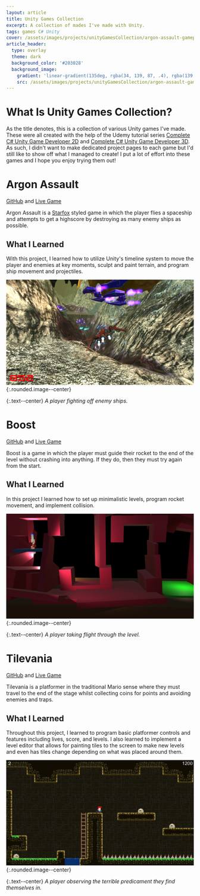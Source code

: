 ```yaml
---
layout: article
title: Unity Games Collection
excerpt: A collection of mades I've made with Unity.
tags: games C# Unity
cover: /assets/images/projects/unityGamesCollection/argon-assault-gameplay1.png
article_header:
  type: overlay
  theme: dark
  background_color: '#203028'
  background_image:
    gradient: 'linear-gradient(135deg, rgba(34, 139, 87, .4), rgba(139, 34, 139, .4))'
    src: /assets/images/projects/unityGamesCollection/argon-assault-gameplay1.png
---
```


# What Is Unity Games Collection?
As the title denotes, this is a collection of various Unity games I've made. These
were all created with the help of the Udemy tutorial series
[Complete C# Unity Game Developer 2D](https://www.udemy.com/course/unitycourse/)
and [Complete C# Unity Game Developer 3D](https://www.udemy.com/course/unitycourse2/).
As such, I didn't want to make dedicated project pages to each game but I'd still
like to show off what I managed to create! I put a lot of effort into these games
and I hope you enjoy trying them out!

# Argon Assault
[GitHub](https://github.com/kenny-designs/ArgonAssault) and [Live Game](https://kenny-designs.github.io/ArgonAssault/WebGL/index.html)

Argon Assault is a [Starfox](https://en.wikipedia.org/wiki/Star_Fox) styled game
in which the player flies a spaceship and attempts to get a highscore by destroying
as many enemy ships as possible.

## What I Learned
With this project, I learned how to utilize Unity's timeline system to move the player
and enemies at key moments, sculpt and paint terrain, and program ship movement and
projectiles.

![ArgonAssaultGameplay1](/assets/images/projects/unityGamesCollection/argon-assault-gameplay1.png){:.rounded.image--center}

{:.text--center}
*A player fighting off enemy ships.*

# Boost
[GitHub](https://github.com/kenny-designs/ProjectBoost) and [Live Game](https://kenny-designs.github.io/ProjectBoost/WebGL/index.html)

Boost is a game in which the player must guide their rocket to the end of the
level without crashing into anything. If they do, then they must try again from
the start.

## What I Learned
In this project I learned how to set up minimalistic levels, program rocket movement,
and implement collision.

![BoostGameplay1](/assets/images/projects/unityGamesCollection/boost-gameplay1.png){:.rounded.image--center}

{:.text--center}
*A player taking flight through the level.*

# Tilevania
[GitHub](https://github.com/kenny-designs/TileVania) and [Live Game](https://kenny-designs.github.io/TileVania/WebGL/index.html)

Tilevania is a platformer in the traditional Mario sense where they must travel
to the end of the stage whilst collecting coins for points and avoiding enemies
and traps.

## What I Learned
Throughout this project, I learned to program basic platformer controls and
features including lives, score, and levels. I also learned to implement a level
editor that allows for painting tiles to the screen to make new levels and even
has tiles change depending on what was placed around them.

![TilevaniaGameplay1](/assets/images/projects/unityGamesCollection/tilevania-gameplay1.png){:.rounded.image--center}

{:.text--center}
*A player observing the terrible predicament they find themselves in.*
